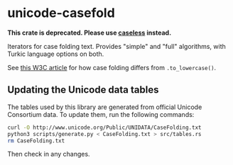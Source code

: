 # unicode-casefold

**This crate is deprecated. Please use [caseless](https://crates.io/crates/caseless) instead.**

Iterators for case folding text. Provides "simple" and "full" algorithms, with Turkic language options on both.

See [this W3C article][1] for how case folding differs from `.to_lowercase()`.

[1]: https://www.w3.org/International/wiki/Case_folding


## Updating the Unicode data tables

The tables used by this library are generated from official Unicode Consortium data. To update them, run the following commands:

```sh
curl -O http://www.unicode.org/Public/UNIDATA/CaseFolding.txt
python3 scripts/generate.py < CaseFolding.txt > src/tables.rs
rm CaseFolding.txt
```

Then check in any changes.

